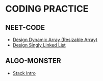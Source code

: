 # CODING PRACTICE

## NEET-CODE

- [Design Dynamic Array (Resizable Array)](</neet-code/design_dynamic_array_(resizable_array).md>)
- [Design Singly Linked List](/neet-code/design_singly_linked_list.md)

## ALGO-MONSTER

- [Stack Intro](/algo-monster/stack-intro.md)

